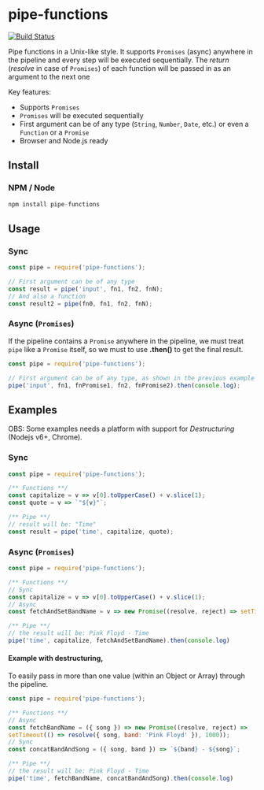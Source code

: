 # pipe-functions

[![Build Status](https://api.travis-ci.org/DiegoZoracKy/pipe-functions.svg)](https://travis-ci.org/DiegoZoracKy/pipe-functions)

Pipe functions in a Unix-like style. It supports `Promises` (async) anywhere in the pipeline and every step will be executed sequentially. The *return* (*resolve* in case of `Promises`) of each function will be passed in as an argument to the next one

Key features:
- Supports `Promises`
- `Promises` will be executed sequentially
- First argument can be of any type (`String`, `Number`, `Date`, etc.) or even a `Function` or a `Promise`
- Browser and Node.js ready

## Install

### NPM / Node

```javascript
npm install pipe-functions
```

## Usage

### Sync

```javascript
const pipe = require('pipe-functions');

// First argument can be of any type
const result = pipe('input', fn1, fn2, fnN);
// And also a function
const result2 = pipe(fn0, fn1, fn2, fnN);
```

### Async (`Promises`)

If the pipeline contains a `Promise` anywhere in the pipeline, we must treat `pipe` like a `Promise` itself, so we must to use **.then()** to get the final result.

```javascript
const pipe = require('pipe-functions');

// First argument can be of any type, as shown in the previous example
pipe('input', fn1, fnPromise1, fn2, fnPromise2).then(console.log);
```

## Examples

OBS: Some examples needs a platform with support for *Destructuring* (Nodejs v6+, Chrome).

### Sync

```javascript
const pipe = require('pipe-functions');

/** Functions **/
const capitalize = v => v[0].toUpperCase() + v.slice(1);
const quote = v => `"${v}"`;

/** Pipe **/
// result will be: "Time"
const result = pipe('time', capitalize, quote);
```

### Async (`Promises`)

```javascript
const pipe = require('pipe-functions');

/** Functions **/
// Sync
const capitalize = v => v[0].toUpperCase() + v.slice(1);
// Async
const fetchAndSetBandName = v => new Promise((resolve, reject) => setTimeout(() => resolve(`Pink Floyd - ${v}`), 1000));

/** Pipe **/
// the result will be: Pink Floyd - Time
pipe('time', capitalize, fetchAndSetBandName).then(console.log)
```
#### Example with destructuring,

To easily pass in more than one value (within an Object or Array) through the pipeline.

```javascript
const pipe = require('pipe-functions');

/** Functions **/
// Async
const fetchBandName = ({ song }) => new Promise((resolve, reject) =>
setTimeout(() => resolve({ song, band: 'Pink Floyd' }), 1000));
// Sync
const concatBandAndSong = ({ song, band }) => `${band} - ${song}`;

/** Pipe **/
// the result will be: Pink Floyd - Time
pipe('time', fetchBandName, concatBandAndSong).then(console.log)
```